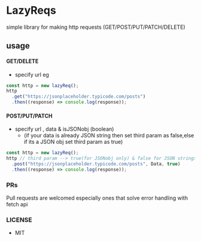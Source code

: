 # LazyReqs

simple library for making http requests
(GET/POST/PUT/PATCH/DELETE)

## usage

#### GET/DELETE

- specify url eg

```javascript
const http = new lazyReq();
http
  .get("https://jsonplaceholder.typicode.com/posts")
  .then((response) => console.log(response));
```

#### POST/PUT/PATCH

- specify url , data & isJSONobj (boolean)
  - (if your data is already JSON string then set third param as false,else if its a JSON obj set third param as true)

```javascript
const http = new lazyReq();
http // third param --> true(for JSONobj only) & false for JSON strings
  .post("https://jsonplaceholder.typicode.com/posts", Data, true)
  .then((response) => console.log(response));
```

### PRs

Pull requests are welcomed especially ones that solve error handling with fetch api

### LICENSE

- MIT
